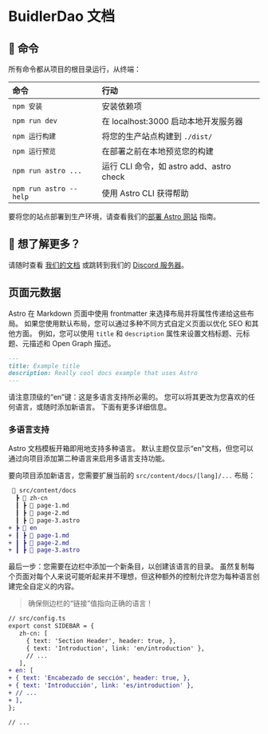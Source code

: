 # BuidlerDao 文档

## 🧞 命令

所有命令都从项目的根目录运行，从终端：

| 命令 | 行动 |
| :-------------------- | :-------------------------------------------- |
| `npm 安装` | 安装依赖项 |
| `npm run dev` | 在 localhost:3000 启动本地开发服务器 |
| `npm 运行构建` | 将您的生产站点构建到 `./dist/` |
| `npm 运行预览` | 在部署之前在本地预览您的构建 |
| `npm run astro ...` | 运行 CLI 命令，如 astro add、astro check |
| `npm run astro --help` | 使用 Astro CLI 获得帮助 |

要将您的站点部署到生产环境，请查看我们的[部署 Astro 网站](https://docs.astro.build/guides/deploy) 指南。

## 👀 想了解更多？

请随时查看 [我们的文档](https://docs.astro.build) 或跳转到我们的 [Discord 服务器](https://astro.build/chat)。

## 页面元数据

Astro 在 Markdown 页面中使用 frontmatter 来选择布局并将属性传递给这些布局。 如果您使用默认布局，您可以通过多种不同方式自定义页面以优化 SEO 和其他方面。 例如，您可以使用 `title` 和 `description` 属性来设置文档标题、元标题、元描述和 Open Graph 描述。

```markdown
---
title: Example title
description: Really cool docs example that uses Astro
---
```

请注意顶级的“en”键：这是多语言支持所必需的。 您可以将其更改为您喜欢的任何语言，或随时添加新语言。 下面有更多详细信息。

### 多语言支持

Astro 文档模板开箱即用地支持多种语言。 默认主题仅显示“en”文档，但您可以通过向项目添加第二种语言来启用多语言支持功能。

要向项目添加新语言，您需要扩展当前的 `src/content/docs/[lang]/...` 布局：

```diff
 📂 src/content/docs
  ┣ 📂 zh-cn
  ┃ ┣ 📜 page-1.md
  ┃ ┣ 📜 page-2.md
  ┃ ┣ 📜 page-3.astro
+ ┣ 📂 en
+ ┃ ┣ 📜 page-1.md
+ ┃ ┣ 📜 page-2.md
+ ┃ ┣ 📜 page-3.astro
```

最后一步：您需要在边栏中添加一个新条目，以创建该语言的目录。 虽然复制每个页面对每个人来说可能听起来并不理想，但这种额外的控制允许您为每种语言创建完全自定义的内容。

> 确保侧边栏的“链接”值指向正确的语言！

```diff
// src/config.ts
export const SIDEBAR = {
   zh-cn: [
     { text: 'Section Header', header: true, },
     { text: 'Introduction', link: 'en/introduction' },
     // ...
   ],
+ en: [
+ { text: 'Encabezado de sección', header: true, },
+ { text: 'Introducción', link: 'es/introduction' },
+ // ...
+ ],
};

// ...
```
